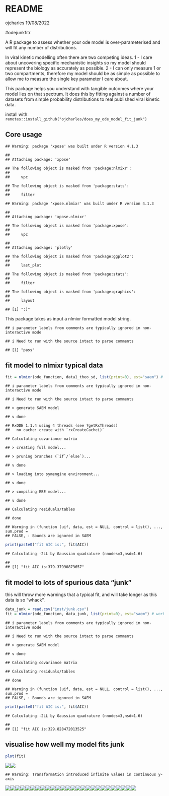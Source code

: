 README
================
ojcharles
19/08/2022

\#odejunkfitr

A R package to assess whether your ode model is over-parameterised and
will fit any number of distributions.

In viral kinetic modelling often there are two competing ideas. 1 - I
care about uncovering specific mechanistic insights so my model should
represent the biology as accurately as possible. 2 - I can only measure
1 or two compartments, therefore my model should be as simple as
possible to allow me to measure the single key parameter I care about.

This package helps you understand with tangible outcomes where your
model lies on that spectrum. It does this by fitting against a number of
datasets from simple probability distributions to real published viral
kinetic data.

install with:
`remotes::install_github("ojcharles/does_my_ode_model_fit_junk")`

## Core usage

    ## Warning: package 'xpose' was built under R version 4.1.3

    ## 
    ## Attaching package: 'xpose'

    ## The following object is masked from 'package:nlmixr':
    ## 
    ##     vpc

    ## The following object is masked from 'package:stats':
    ## 
    ##     filter

    ## Warning: package 'xpose.nlmixr' was built under R version 4.1.3

    ## 
    ## Attaching package: 'xpose.nlmixr'

    ## The following object is masked from 'package:xpose':
    ## 
    ##     vpc

    ## 
    ## Attaching package: 'plotly'

    ## The following object is masked from 'package:ggplot2':
    ## 
    ##     last_plot

    ## The following object is masked from 'package:stats':
    ## 
    ##     filter

    ## The following object is masked from 'package:graphics':
    ## 
    ##     layout

    ## [1] ":)"

This package takes as input a nlmixr formatted model string.

    ## i parameter labels from comments are typically ignored in non-interactive mode

    ## i Need to run with the source intact to parse comments

    ## [1] "pass"

## fit model to nlmixr typical data

``` r
fit = nlmixr(ode_function, data1_theo_sd, list(print=0), est="saem") # works
```

    ## i parameter labels from comments are typically ignored in non-interactive mode

    ## i Need to run with the source intact to parse comments

    ## > generate SAEM model

    ## v done

    ## RxODE 1.1.4 using 4 threads (see ?getRxThreads)
    ##   no cache: create with `rxCreateCache()`

    ## Calculating covariance matrix

    ## > creating full model...

    ## > pruning branches (`if`/`else`)...

    ## v done

    ## > loading into symengine environment...

    ## v done

    ## > compiling EBE model...

    ## v done

    ## Calculating residuals/tables

    ## done

    ## Warning in (function (uif, data, est = NULL, control = list(), ..., sum.prod =
    ## FALSE, : Bounds are ignored in SAEM

``` r
print(paste0("fit AIC is:", fit$AIC))
```

    ## Calculating -2LL by Gaussian quadrature (nnodes=3,nsd=1.6)

    ## 
    ## [1] "fit AIC is:379.37990873657"

## fit model to lots of spurious data “junk”

this will throw more warnings that a typical fit, and will take longer
as this data is so “whack”.

``` r
data_junk = read.csv("inst/junk.csv")
fit = nlmixr(ode_function, data_junk, list(print=0), est="saem") # works
```

    ## i parameter labels from comments are typically ignored in non-interactive mode

    ## i Need to run with the source intact to parse comments

    ## > generate SAEM model

    ## v done

    ## Calculating covariance matrix

    ## Calculating residuals/tables

    ## done

    ## Warning in (function (uif, data, est = NULL, control = list(), ..., sum.prod =
    ## FALSE, : Bounds are ignored in SAEM

``` r
print(paste0("fit AIC is:", fit$AIC))
```

    ## Calculating -2LL by Gaussian quadrature (nnodes=3,nsd=1.6)

    ## 
    ## [1] "fit AIC is:329.828472013525"

## visualise how well my model fits junk

``` r
plot(fit)
```

![](README_files/figure-gfm/unnamed-chunk-3-1.png)<!-- -->![](README_files/figure-gfm/unnamed-chunk-3-2.png)<!-- -->

    ## Warning: Transformation introduced infinite values in continuous y-axis

![](README_files/figure-gfm/unnamed-chunk-3-3.png)<!-- -->![](README_files/figure-gfm/unnamed-chunk-3-4.png)<!-- -->![](README_files/figure-gfm/unnamed-chunk-3-5.png)<!-- -->![](README_files/figure-gfm/unnamed-chunk-3-6.png)<!-- -->![](README_files/figure-gfm/unnamed-chunk-3-7.png)<!-- -->![](README_files/figure-gfm/unnamed-chunk-3-8.png)<!-- -->![](README_files/figure-gfm/unnamed-chunk-3-9.png)<!-- -->![](README_files/figure-gfm/unnamed-chunk-3-10.png)<!-- -->![](README_files/figure-gfm/unnamed-chunk-3-11.png)<!-- -->![](README_files/figure-gfm/unnamed-chunk-3-12.png)<!-- -->![](README_files/figure-gfm/unnamed-chunk-3-13.png)<!-- -->![](README_files/figure-gfm/unnamed-chunk-3-14.png)<!-- -->![](README_files/figure-gfm/unnamed-chunk-3-15.png)<!-- -->![](README_files/figure-gfm/unnamed-chunk-3-16.png)<!-- -->![](README_files/figure-gfm/unnamed-chunk-3-17.png)<!-- -->![](README_files/figure-gfm/unnamed-chunk-3-18.png)<!-- -->![](README_files/figure-gfm/unnamed-chunk-3-19.png)<!-- -->![](README_files/figure-gfm/unnamed-chunk-3-20.png)<!-- -->![](README_files/figure-gfm/unnamed-chunk-3-21.png)<!-- -->![](README_files/figure-gfm/unnamed-chunk-3-22.png)<!-- -->![](README_files/figure-gfm/unnamed-chunk-3-23.png)<!-- -->![](README_files/figure-gfm/unnamed-chunk-3-24.png)<!-- -->![](README_files/figure-gfm/unnamed-chunk-3-25.png)<!-- -->![](README_files/figure-gfm/unnamed-chunk-3-26.png)<!-- -->![](README_files/figure-gfm/unnamed-chunk-3-27.png)<!-- -->![](README_files/figure-gfm/unnamed-chunk-3-28.png)<!-- -->
